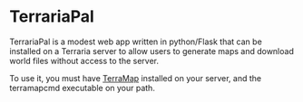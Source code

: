 # TerrariaPal
TerrariaPal is a modest web app written in python/Flask that can be installed on a Terraria server to allow users to generate maps and download world files without access to the server.

To use it, you must have [TerraMap](https://terramap.codeplex.com/) installed on your server, and the terramapcmd executable on your path.


